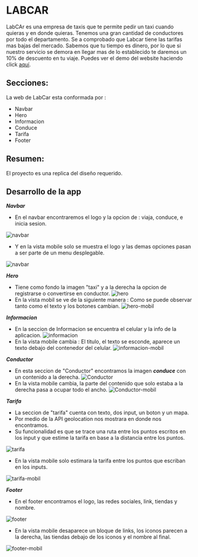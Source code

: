 # LABCAR

LabCAr es una empresa de taxis que te permite pedir un taxi cuando quieras y en donde quieras. Tenemos una gran cantidad de conductores por todo el departamento. Se a comprobado que Labcar tiene las tarifas mas bajas del mercado.
Sabemos que tu tiempo es dinero, por lo que si nuestro servicio se demora en llegar mas de lo establecido te daremos un 10% de descuento en tu viaje. Puedes ver el demo del website haciendo click [aquí](https://laboratoriasprint05.herokuapp.com/).

## Secciones:
La web de LabCar esta conformada por :
* Navbar
* Hero
* Informacion
* Conduce
* Tarifa
* Footer

## Resumen:
 El proyecto es una replica del diseño requerido.


## Desarrollo de la app

__***Navbar***__

- En el navbar encontraremos el logo y la opcion de : viaja, conduce, e inicia sesion.

![navbar](https://lh3.googleusercontent.com/7CJrwNvoaKJUEoriB9TyjQkEW22mAcseyELIeVSE-NnewDrpDoYeET-iuLOubPyw1gpqHxYAL9QxadfR69fgjQElmHN-HeCeDE0YUYeghzPJYI9AdHt_4pK0rNv8OTZMiHxtjArws-4)
- Y en la vista mobile solo se muestra el logo y las demas opciones pasan a ser parte de un menu desplegable.

![navbar](https://lh5.googleusercontent.com/oBtXyFQfu4pJ2nKXSiC5duzllNdoFPcQMEdkPixFQJeG9mZIfaslH459YUK_1kBA7NUoexJ-yHEPeAXv9CL4-_PHx062OKU-GZGcDQgGSGJLArEtKQ56_W-HYpQug5wSAV7K8BfZrC4)

__***Hero***__
- Tiene como fondo la imagen "taxi" y a la derecha la opcion de registrarse o convertirse en conductor.
![hero](https://lh3.googleusercontent.com/eIRzfce1wiwtX3vfJ2wY873wsn1SZ1BONcXEyuC3qFuc3n2ER9OcLsFqiRhpbKMwbq8Vcsj_7U_Jj1wQQ71JU3qk_ChTHFmcrnG9qQ21d6uoGCdh3flJU-OUJB07Oia6vI_oAegJdpQ)
- En la vista mobil se ve de la siguiente manera : Como se puede observar tanto como el texto y los botones cambian.
![hero-mobil](https://lh4.googleusercontent.com/bhoZ2NlQUswFwvFbOgCpMmhqLToN8bdTvtLyjnEi8kstfzEjTpFpLXT_QRErx-uT4vhoKNO3tHJ12OdZ0BDstsmFu8Em9UMjaeFBYJYjmnCeufIU-fyQ1PZ-UgHilFgNIg1wrWky7oc)

__***Informacion***__
- En la seccion de Informacion se encuentra el celular y la info de la aplicacion.
![informacion](https://lh4.googleusercontent.com/Ys_9M2aI2DAk1O_DQqKKxQDBWJ65xWnkR-M1djfFnx9N4n1nxJOrWr9qNUvUZMPxBzwpY7J7y5KTumxwemlFKeey7bTrf02JFdDiEwd7e3uhs6PmxnmB6hB5s5r-y0ZMQb-8eovg-TY)
- En la vista mobile cambia : El titulo, el texto se esconde, aparece un texto debajo del contenedor del celular.
![informacion-mobil](https://lh6.googleusercontent.com/1xICr_WaE4Xfy3eyP9Zur345-VkYzj0koJFfiDl66JGF6WiAC07NuOAK4mAWMo2TQaPLW56CWjMhY9dIy43rhkki47XlsFSm-YbMREpJHDRUumKHHVa6r_TcDqaMox9W-XStoRRWnY4)

__***Conductor***__
- En esta seccion de "Conductor" encontramos la imagen ***conduce*** con un contenido a la derecha.
![Conductor](https://lh6.googleusercontent.com/HdewahvgVBbttwGbUsL45H6HC5lx7yUOsAviQ5CZTjpOIDoJcucmwFOOD4YhcQhRpYKf3om5r08ME9liJGOCU9YkFxgpJYMBMXMLq_WYHG6PgClSZDgPVJxvMLkC8WoYbOt3_Vx72YI)
- En la vista mobile cambia, la parte del contenido que solo estaba a la derecha pasa a ocupar todo el ancho.
![Conductor-mobil](https://lh3.googleusercontent.com/3jkMqtH11I2bFK1o9rJhrZ6-zGrgrINIZrNhbxUYzRzFUpacIIVDIIh2uNrco20Z8e4-FrgZnRCt7A6xszsYyqJfF4XQ8dKJ5RGCY6XPu3lpufuanwz_fQYKQOARH9Wm1_A433u0D2A)

__***Tarifa***__
- La seccion de "tarifa" cuenta con texto, dos input, un boton y un mapa.
- Por medio de la API geolocation nos mostrara en donde nos encontramos.
- Su funcionalidad es que se trace una ruta entre los puntos escritos en los input y que estime la tarifa en base a la distancia entre los puntos.

![tarifa](https://lh3.googleusercontent.com/Y30EqIqw54kGHN32m21REOxpz5WM_AbhGu7XvfTdw1bVPni0nSH_M-E7Af15LAVs4xJzZHbktDqeRAQp4mvwW4iG6ojMrQbxTvEuw1J9mNR-7BDfN3X22p_FMROMu9vUUlgBXHFf_dc)
- En la vista mobile solo estimara la tarifa entre los puntos que escriban en los inputs.

![tarifa-mobil](https://lh4.googleusercontent.com/mzF88VW5ktT6xhNt2hCxKJxrPBUI9SZAFvDxx5zafIbmLwVBGGp0HSS2EkF5vxSYc8XqH1u2lXT51BX8Dnb_Ci8-zr4w76vFIAPL24IiV2PwB9QQmxrhet2RCweDlpO2qsj5-dCdbl8)

__***Footer***__
- En el footer encontramos el logo, las redes sociales, link, tiendas y nombre.

![footer](https://lh6.googleusercontent.com/HoK8e-eVZnAZmMJJkgrSbiURZ5wZloGLZ4Hps8h-NPB4MuF639mtkGOwGddxrjYWsW4n8q4lTMRwL2NSqyDQSYQrPoFrxU_qIRH7EGiTnpq6e8KKOg-8_JNmLrZd736x1sIMvJlpITY)
- En la vista mobile desaparece un bloque de links, los iconos parecen a la derecha, las tiendas debajo de los iconos y el nombre al final.

![footer-mobil](https://lh5.googleusercontent.com/q0qqN5RHtGuqCEdEWUhD3S_fgk3jARsXnQ1R2rusv7s_lZdh2rRJq1M0u1zrSqP7WiVyISYory_xaa0s6j7k2IMGmqZ_b8LfY_cA-5UzpQ6Mhvs9JZ_GOYjepSckX9dUp9h1cmO923Y)
